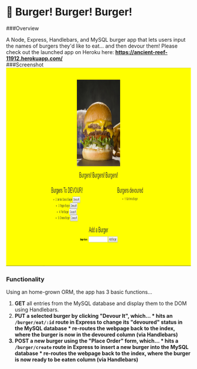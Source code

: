 # :hamburger: Burger! Burger! Burger!

###Overview

A Node, Express, Handlebars, and MySQL burger app that lets users input the names of burgers they'd like to eat... and then devour them! Please check out the launched app on Heroku here: <strong> https://ancient-reef-11912.herokuapp.com/</strong>
<br>
###Screenshot
<br>
	<img src="public/assets/image/burger_screen_shot.png"  style="width:600px;height:540px;" alt="burger_screen_shot">

### Functionality
Using an home-grown ORM, the app has 3 basic functions...
  1. <strong>GET</strong> all entries from the MySQL database and display them to the DOM using Handlebars.
  2. <strong>PUT<strong> a selected burger by clicking "Devour It", which...
    * hits an `/burger/eat/:id` route in Express to change its "devoured" status in the MySQL database
    * re-routes the webpage back to the index, where the burger is now in the devoured column (via Handlebars)
  3. <strong>POST<strong> a new burger using the "Place Order" form, which...
    * hits a `/burger/create` route in Express to insert a new burger into the MySQL database
    * re-routes the webpage back to the index, where the burger is now ready to be eaten column (via Handlebars)


